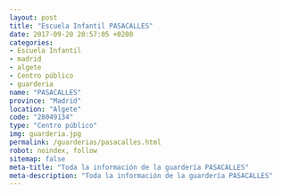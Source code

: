 ```yaml
---
layout: post
title: "Escuela Infantil PASACALLES"
date: 2017-09-20 20:57:05 +0200
categories:
- Escuela Infantil
- madrid
- algete
- Centro público
- guarderia
name: "PASACALLES"
province: "Madrid"
location: "Algete"
code: "28049134"
type: "Centro público"
img: guarderia.jpg
permalink: /guarderias/pasacalles.html
robot: noindex, follow
sitemap: false
meta-title: "Toda la información de la guardería PASACALLES"
meta-description: "Toda la información de la guardería PASACALLES"
---
```

